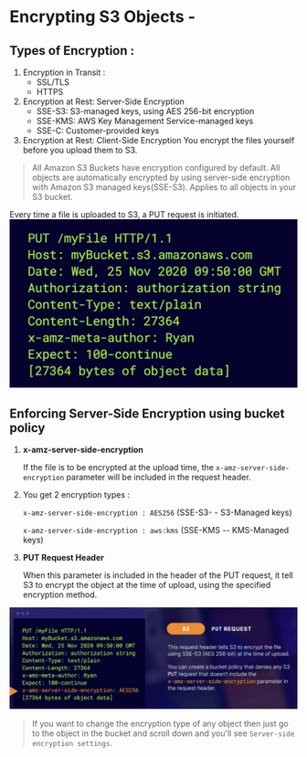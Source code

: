 # Encrypting S3 Objects -

## Types of Encryption : 
1. Encryption in Transit :
    - SSL/TLS
    - HTTPS
2. Encryption at Rest: Server-Side Encryption
    - SSE-S3: S3-managed keys, using AES 256-bit encryption
    - SSE-KMS: AWS Key Management Service-managed keys
    - SSE-C: Customer-provided keys
3. Encryption at Rest: Client-Side Encryption
You encrypt the files yourself before you upload them to S3.

> All Amazon S3 Buckets have encryption configured by default.
All objects are automatically encrypted by using server-side encryption with Amazon S3 managed keys(SSE-S3).
Applies to all objects in your S3 bucket.

Every time a file is uploaded to S3, a PUT request is initiated.
![Alt text](/Photos/put-request.png)

## Enforcing Server-Side Encryption using bucket policy
1. **x-amz-server-side-encryption** 

    If the file is to be encrypted at the upload time, the `x-amz-server-side-encryption` parameter will be included in the request header.
2. You get 2 encryption types : 

    `x-amz-server-side-encryption : AES256`
    (SSE-S3- - S3-Managed keys)

    `x-amz-server-side-encryption : aws:kms`
    (SSE-KMS -- KMS-Managed keys)
3. **PUT Request Header**

    When this parameter is included in the header of the PUT request, it tell S3 to encrypt the object at the time of upload, using the specified encryption method.

![Alt text](/Photos/put-req.png)
> If you want to change the encryption type of any object then just go to the object in the bucket and scroll down and you'll see `Server-side encryption settings`.